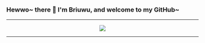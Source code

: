 ### Hewwo~ there 👋 I'm Briuwu, and welcome to my GitHub~
---
<div id="header" align="center">
  <img src="https://github.com/Briuwu7474/Briuwu7474/blob/main/inagif.gif" />
</div>

---

<!--
**Briuwu7474/Briuwu7474** is a ✨ _special_ ✨ repository because its `README.md` (this file) appears on your GitHub profile.

Here are some ideas to get you started:

- 🔭 I’m currently working on ...
- 🌱 I’m currently learning ...
- 👯 I’m looking to collaborate on ...
- 🤔 I’m looking for help with ...
- 💬 Ask me about ...
- 📫 How to reach me: ...
- 😄 Pronouns: ...
- ⚡ Fun fact: ...
-->
